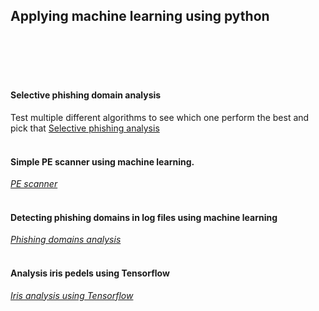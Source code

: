 ## Applying machine learning using python
<br/>
<br/>
<br/>
<br/>

#### Selective phishing domain analysis
Test multiple different algorithms to see which one perform the best and pick that
[Selective phishing analysis](https://github.com/Paradoxxs/Paradoxxs.github.io/blob/main/Comparative_Phishing_domains_analysis.ipynb)
<br/>
<br/>
#### Simple PE scanner using machine learning.
[*PE scanner*](colab.research.google.com/drive/1-QHFxSobRbKrueWSjr-eDpXfvsja_Y3o?hl=en#scrollTo=gvM8DhULIlDk)
<br/>
<br/>
#### Detecting phishing domains in log files using machine learning
[*Phishing domains analysis*](https://github.com/Paradoxxs/Paradoxxs.github.io/blob/main/Phishing_domains_analysis.ipynb)
<br/>
<br/>
#### Analysis iris pedels using Tensorflow 
[*Iris analysis using Tensorflow*](https://github.com/Paradoxxs/Paradoxxs.github.io/blob/main/Iris_analysis_using_Tensorflow.ipynb)
